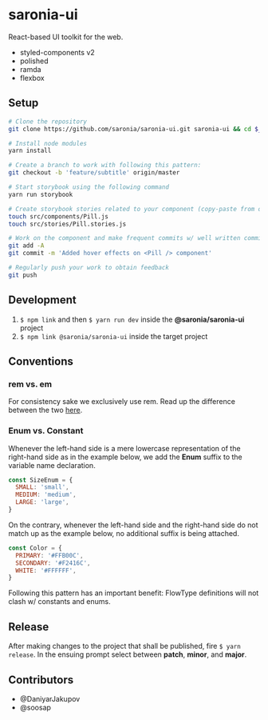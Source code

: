 # saronia-ui
React-based UI toolkit for the web.

* styled-components v2
* polished
* ramda
* flexbox

## Setup

```sh
# Clone the repository
git clone https://github.com/saronia/saronia-ui.git saronia-ui && cd $_

# Install node modules
yarn install

# Create a branch to work with following this pattern:
git checkout -b 'feature/subtitle' origin/master

# Start storybook using the following command
yarn run storybook

# Create storybook stories related to your component (copy-paste from other stories to get started)
touch src/components/Pill.js
touch src/stories/Pill.stories.js

# Work on the component and make frequent commits w/ well written commit messages
git add -A
git commit -m 'Added hover effects on <Pill /> component'

# Regularly push your work to obtain feedback
git push
```

## Development

1. `$ npm link` and then `$ yarn run dev` inside the **@saronia/saronia-ui** project
2. `$ npm link @saronia/saronia-ui` inside the target project

## Conventions

### rem vs. em

For consistency sake we exclusively use rem.
Read up the difference between the two [here](https://zellwk.com/blog/rem-vs-em/).

### Enum vs. Constant

Whenever the left-hand side is a mere lowercase representation of the right-hand side as in the example below, we add the **Enum** suffix to the variable name declaration.

```js
const SizeEnum = {
  SMALL: 'small',
  MEDIUM: 'medium',
  LARGE: 'large',
}
```

On the contrary, whenever the left-hand side and the right-hand side do not match up as the example below, no additional suffix is being attached.
```js
const Color = {
  PRIMARY: '#FFB00C',
  SECONDARY: '#F2416C',
  WHITE: '#FFFFFF',
}
```

Following this pattern has an important benefit: FlowType definitions will not clash w/ constants and enums.

## Release

After making changes to the project that shall be published, fire `$ yarn release`. In the ensuing prompt select between **patch**, **minor**, and **major**.

## Contributors
* @DaniyarJakupov
* @soosap
